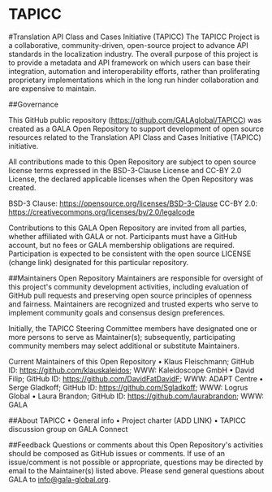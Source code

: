 # TAPICC

#Translation API Class and Cases Initiative (TAPICC)
The TAPICC Project is a collaborative, community-driven, open-source project to advance API standards in the localization industry.   The overall purpose of this project is to provide a metadata and API framework on which users can base their integration, automation and interoperability efforts, rather than proliferating proprietary implementations which in the long run hinder collaboration and are expensive to maintain.

##Governance
 
This GitHub public repository (https://github.com/GALAglobal/TAPICC) was created as a GALA Open Repository to support development of open source resources related to the Translation API Class and Cases Initiative (TAPICC) initiative.
 
All contributions made to this Open Repository are subject to open source license terms expressed in the BSD-3-Clause License and CC-BY 2.0 License, the declared applicable licenses when the Open Repository was created.

BSD-3 Clause:	https://opensource.org/licenses/BSD-3-Clause
CC-BY 2.0:	https://creativecommons.org/licenses/by/2.0/legalcode
 
Contributions to this GALA Open Repository are invited from all parties, whether affiliated with GALA or not. Participants must have a GitHub account, but no fees or GALA membership obligations are required. Participation is expected to be consistent with the open source LICENSE (change link) designated for this particular repository.
 
##Maintainers
Open Repository Maintainers are responsible for oversight of this project's community development activities, including evaluation of GitHub pull requests and preserving open source principles of openness and fairness. Maintainers are recognized and trusted experts who serve to implement community goals and consensus design preferences.
 
Initially, the TAPICC  Steering Committee members have designated one or more persons to serve as Maintainer(s); subsequently, participating community members may select additional or substitute Maintainers.
 
Current Maintainers of this Open Repository
•	Klaus Fleischmann; GitHub ID:  https://github.com/klauskaleidos; WWW:  Kaleidoscope GmbH
•	David Filip; GitHub ID:  https://github.com/DavidFatDavidF; WWW: ADAPT Centre
•	Serge Gladkoff; GitHub ID:  https://github.com/Sgladkoff; WWW: Logrus Global
•	Laura Brandon; GitHub ID: https://github.com/laurabrandon; WWW: GALA
 
##About TAPICC
•	General info
•	Project charter (ADD LINK)
•	TAPICC discussion group on GALA Connect 
 
##Feedback
Questions or comments about this Open Repository's activities should be composed as GitHub issues or comments. If use of an issue/comment is not possible or appropriate, questions may be directed by email to the Maintainer(s) listed above. Please send general questions about GALA to info@gala-global.org. 
